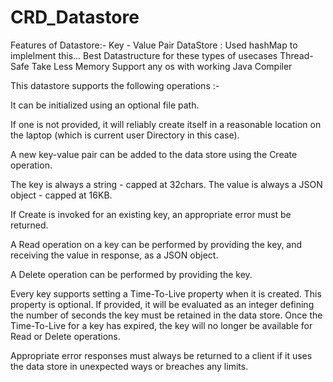 # CRD_Datastore



Features of Datastore:-
Key - Value Pair DataStore : Used hashMap to implelment this... Best Datastructure for these types of usecases
Thread-Safe
Take Less Memory
Support any os with working Java Compiler




This datastore supports the following operations :-

It can be initialized using an optional file path. 

If one is not provided, it will reliably create itself in a reasonable location on the laptop (which is current user Directory in this case).

A new key-value pair can be added to the data store using the Create operation. 

The key is always a string - capped at 32chars. The value is always a JSON object - capped at 16KB.

If Create is invoked for an existing key, an appropriate error must be returned.

A Read operation on a key can be performed by providing the key, and receiving the
value in response, as a JSON object.

A Delete operation can be performed by providing the key.

Every key supports setting a Time-To-Live property when it is created. This property is optional. If provided, it will be evaluated as an integer defining the number of seconds the key must be retained in the data store. Once the Time-To-Live for a key has expired, the key will no longer be available for Read or Delete operations.

Appropriate error responses must always be returned to a client if it uses the data store in unexpected ways or breaches any limits.
